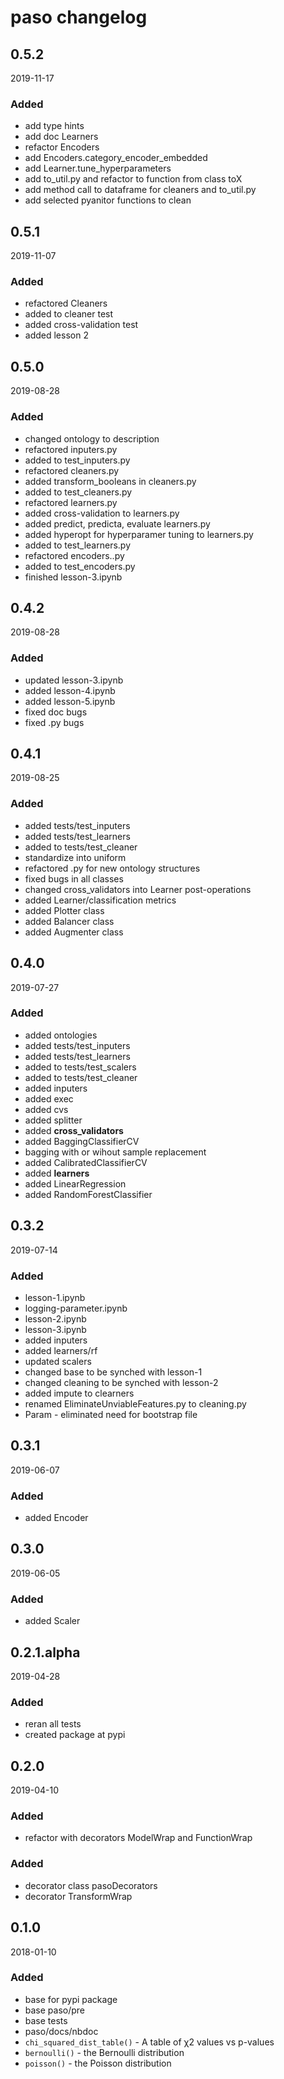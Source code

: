 # paso changelog

## 0.5.2

2019-11-17

### Added

- add type hints
- add doc Learners
- refactor Encoders
- add Encoders.category_encoder_embedded
- add Learner.tune_hyperparameters
- add to_util.py and refactor to function from class toX
- add method call to dataframe for cleaners and to_util.py
- add selected pyanitor functions to clean

## 0.5.1

2019-11-07

### Added
- refactored Cleaners
- added to cleaner test
- added cross-validation test
- added lesson 2


## 0.5.0

2019-08-28

### Added

- changed ontology to description
- refactored inputers.py
- added to test_inputers.py
- refactored cleaners.py
- added transform_booleans in cleaners.py
- added to test_cleaners.py
- refactored learners.py
- added cross-validation to learners.py
- added predict, predicta, evaluate learners.py
- added hyperopt for hyperparamer tuning to learners.py
- added to test_learners.py
- refactored encoders..py
- added to test_encoders.py
- finished lesson-3.ipynb

## 0.4.2

2019-08-28

### Added

- updated lesson-3.ipynb
- added lesson-4.ipynb
- added lesson-5.ipynb
- fixed doc bugs
- fixed .py bugs

## 0.4.1

2019-08-25

### Added

- added tests/test_inputers
- added tests/test_learners
- added to tests/test_cleaner
- standardize into uniform
- refactored .py for new ontology structures
- fixed bugs in all classes
- changed cross_validators into Learner post-operations
- added Learner/classification metrics
- added Plotter class
- added Balancer class
- added Augmenter class

## 0.4.0

2019-07-27

### Added

- added ontologies
- added tests/test_inputers
- added tests/test_learners
- added to tests/test_scalers
- added to tests/test_cleaner
- added inputers
- added exec
- added cvs
- added splitter
- added __cross_validators__
- added BaggingClassifierCV
- bagging with or wihout sample replacement
- added CalibratedClassifierCV
- added __learners__
- added LinearRegression
- added RandomForestClassifier

## 0.3.2

2019-07-14

### Added

- lesson-1.ipynb
- logging-parameter.ipynb
- lesson-2.ipynb
- lesson-3.ipynb
- added inputers
- added learners/rf
- updated scalers
- changed base to be synched with lesson-1
- changed cleaning to be synched with lesson-2
- added impute to clearners
- renamed EliminateUnviableFeatures.py to cleaning.py
- Param - eliminated need for bootstrap file

## 0.3.1

2019-06-07

### Added

- added Encoder

## 0.3.0

2019-06-05

### Added

- added Scaler

## 0.2.1.alpha

2019-04-28

### Added

- reran all tests
- created package at pypi

## 0.2.0

2019-04-10

### Added

- refactor with decorators ModelWrap and FunctionWrap

### Added

- decorator class pasoDecorators
- decorator TransformWrap

## 0.1.0

2018-01-10

### Added

- base for pypi package
- base paso/pre
- base tests
- paso/docs/nbdoc
- `chi_squared_dist_table()` - A table of χ2 values vs p-values
- `bernoulli()` - the Bernoulli distribution
- `poisson()` - the Poisson distribution